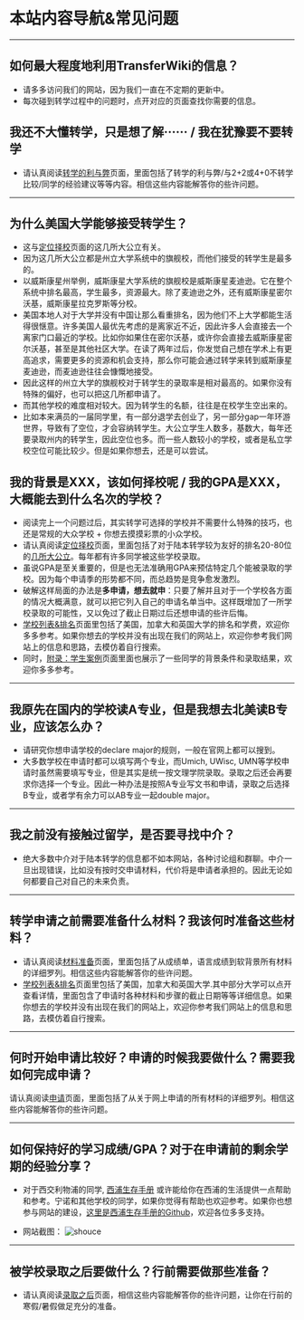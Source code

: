 # 本站内容导航&常见问题

***

## 如何最大程度地利用TransferWiki的信息？

- 请多多访问我们的网站，因为我们一直在不定期的更新中。
- 每次碰到转学过程中的问题时，点开对应的页面查找你需要的信息。

## 我还不大懂转学，只是想了解······ / 我在犹豫要不要转学

- 请认真阅读[转学的利与弊](/think)页面，里面包括了转学的利与弊/与2+2或4+0不转学比较/同学的经验建议等等内容。相信这些内容能解答你的些许问题。

***

## 为什么美国大学能够接受转学生？

- 这与[定位择校](/school)页面的这几所大公立有关。
- 因为这几所大公立都是州立大学系统中的旗舰校，而他们接受的转学生是最多的。
- 以威斯康星州举例，威斯康星大学系统的旗舰校是威斯康星麦迪逊。它在整个系统中排名最高，学生最多，资源最大。除了麦迪逊之外，还有威斯康星密尔沃基，威斯康星拉克罗斯等分校。
- 美国本地人对于大学并没有中国让那么看重排名，因为他们不上大学都能生活得很惬意。许多美国人最优先考虑的是离家近不近，因此许多人会直接去一个离家门口最近的学校。比如你如果住在密尔沃基，或许你会直接去威斯康星密尔沃基，甚至是其他社区大学。在读了两年过后，你发觉自己想在学术上有更高追求，需要更多的资源和机会支持，那么你可能会通过转学来转到威斯康星麦迪逊，而麦迪逊往往会慷慨地接受。
- 因此这样的州立大学的旗舰校对于转学生的录取率是相对最高的。如果你没有特殊的偏好，也可以把这几所都申请了。
- 而其他学校的难度相对较大。因为转学生的名额，往往是在校学生空出来的。
- 比如本来满员的一届同学里，有一部分退学去创业了，另一部分gap一年环游世界，导致有了空位，才会容纳转学生。大公立学生人数多，基数大，每年还要录取州内的转学生，因此空位也多。而一些人数较小的学校，或者是私立学校空位可能比较少。但是如果你想去，还是可以尝试。

## 我的背景是XXX，该如何择校呢 / 我的GPA是XXX，大概能去到什么名次的学校？

- 阅读完上一个问题过后，其实转学可选择的学校并不需要什么特殊的技巧，也还是常规的大众学校 + 你想去摸摸彩票的小众学校。
- 请认真阅读[定位择校](/school)页面，里面包括了对于陆本转学较为友好的排名20-80位的[几所大公立](/school)。每年都有许多同学被这些学校录取。
- 虽说GPA是至关重要的，但是也无法准确用GPA来预估特定几个能被录取的学校。因为每个申请季的形势都不同，而总趋势是竞争愈发激烈。
- 破解这样局面的办法是**多申请，想去就申**：只要了解并且对于一个学校各方面的情况大概满意，就可以把它列入自己的申请名单当中。这样既增加了一所学校录取的可能性，又以免过了截止日期过后还想申请的些许后悔。
- [学校列表&排名](/school_list)页面里包括了美国，加拿大和英国大学的排名和学费，欢迎你多多参考。如果你想去的学校并没有出现在我们的网站上，欢迎你参考我们网站上的信息和思路，去模仿着自行搜索。
- 同时，[附录：学生案例](/bgs)页面里面也展示了一些同学的背景条件和录取结果，欢迎你多多参考。

***

## 我原先在国内的学校读A专业，但是我想去北美读B专业，应该怎么办？
- 请研究你想申请学校的declare major的规则，一般在官网上都可以搜到。
- 大多数学校在申请时都可以填写两个专业，而Umich, UWisc, UMN等学校申请时虽然需要填写专业，但是其实是统一按文理学院录取。录取之后还会再要求你选择一个专业。因此一种办法是按照A专业写文书和申请，录取之后选择B专业，或者学有余力可以AB专业一起double major。

***

## 我之前没有接触过留学，是否要寻找中介？

- 绝大多数中介对于陆本转学的信息都不如本网站，各种讨论组和群聊。中介一旦出现错误，比如没有按时交申请材料，代价将是申请者承担的。因此无论如何都要自己对自己的未来负责。

***
## 转学申请之前需要准备什么材料？我该何时准备这些材料？

- 请认真阅读[材料准备](/material)页面，里面包括了从成绩单，语言成绩到软背景所有材料的详细罗列。相信这些内容能解答你的些许问题。
- [学校列表&排名](/school_list)页面里包括了美国，加拿大和英国大学.其中部分大学可以点开查看详情，里面包含了申请时各种材料和步骤的截止日期等等详细信息。如果你想去的学校并没有出现在我们的网站上，欢迎你参考我们网站上的信息和思路，去模仿着自行搜索。

***

## 何时开始申请比较好？申请的时候我要做什么？需要我如何完成申请？

请认真阅读[申请](/apply)页面，里面包括了从关于网上申请的所有材料的详细罗列。相信这些内容能解答你的些许问题。

***

## 如何保持好的学习成绩/GPA？对于在申请前的剩余学期的经验分享？

- 对于西交利物浦的同学, [西浦生存手册](https://www.xjtludiy.wiki/) 或许能给你在西浦的生活提供一点帮助和参考。宁诺和其他学校的同学，如果你觉得有帮助也欢迎参考。如果你也想参与网站的建设，[这里是西浦生存手册的Github](https://github.com/DylanLIiii/XJTLU-manual)，欢迎各位多多支持。

- 网站截图：
![shouce](https://user-images.githubusercontent.com/80454689/183253132-12e944f3-7cf0-4c6c-87f1-2d47a4a2c4e2.jpg)

***

## 被学校录取之后要做什么？行前需要做那些准备？

- 请认真阅读[录取之后](/admit)页面，相信这些内容能解答你的些许问题，让你在行前的寒假/暑假做足充分的准备。

